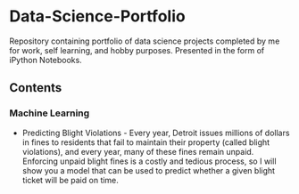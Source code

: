 # Data-Science-Portfolio
Repository containing portfolio of data science projects completed by me for work, self learning, and hobby purposes. Presented in the form of iPython Notebooks.

## Contents
### Machine Learning

* Predicting Blight Violations - Every year, Detroit issues millions of dollars in fines to residents that fail to maintain their property (called blight violations), and every year, many of these fines remain unpaid. Enforcing unpaid blight fines is a costly and tedious process, so I will show you a model that can be used to predict whether a given blight ticket will be paid on time.
